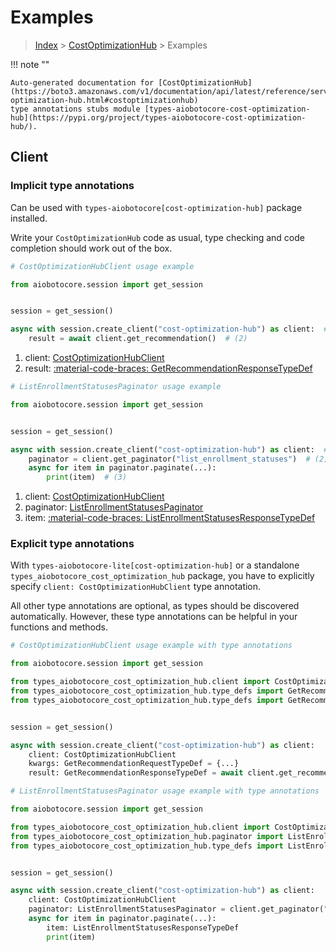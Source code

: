 # Examples

> [Index](../README.md) > [CostOptimizationHub](./README.md) > Examples

!!! note ""

    Auto-generated documentation for [CostOptimizationHub](https://boto3.amazonaws.com/v1/documentation/api/latest/reference/services/cost-optimization-hub.html#costoptimizationhub)
    type annotations stubs module [types-aiobotocore-cost-optimization-hub](https://pypi.org/project/types-aiobotocore-cost-optimization-hub/).

## Client

### Implicit type annotations

Can be used with `types-aiobotocore[cost-optimization-hub]` package installed.

Write your `CostOptimizationHub` code as usual,
type checking and code completion should work out of the box.



```python
# CostOptimizationHubClient usage example

from aiobotocore.session import get_session


session = get_session()

async with session.create_client("cost-optimization-hub") as client:  # (1)
    result = await client.get_recommendation()  # (2)
```

1. client: [CostOptimizationHubClient](./client.md)
2. result: [:material-code-braces: GetRecommendationResponseTypeDef](./type_defs.md#getrecommendationresponsetypedef) 



```python
# ListEnrollmentStatusesPaginator usage example

from aiobotocore.session import get_session


session = get_session()

async with session.create_client("cost-optimization-hub") as client:  # (1)
    paginator = client.get_paginator("list_enrollment_statuses")  # (2)
    async for item in paginator.paginate(...):
        print(item)  # (3)
```

1. client: [CostOptimizationHubClient](./client.md)
2. paginator: [ListEnrollmentStatusesPaginator](./paginators.md#listenrollmentstatusespaginator)
3. item: [:material-code-braces: ListEnrollmentStatusesResponseTypeDef](./type_defs.md#listenrollmentstatusesresponsetypedef) 




### Explicit type annotations

With `types-aiobotocore-lite[cost-optimization-hub]`
or a standalone `types_aiobotocore_cost_optimization_hub` package, you have to explicitly specify
`client: CostOptimizationHubClient` type annotation.

All other type annotations are optional, as types should be discovered automatically.
However, these type annotations can be helpful in your functions and methods.


```python
# CostOptimizationHubClient usage example with type annotations

from aiobotocore.session import get_session

from types_aiobotocore_cost_optimization_hub.client import CostOptimizationHubClient
from types_aiobotocore_cost_optimization_hub.type_defs import GetRecommendationResponseTypeDef
from types_aiobotocore_cost_optimization_hub.type_defs import GetRecommendationRequestTypeDef


session = get_session()

async with session.create_client("cost-optimization-hub") as client:
    client: CostOptimizationHubClient
    kwargs: GetRecommendationRequestTypeDef = {...}
    result: GetRecommendationResponseTypeDef = await client.get_recommendation(**kwargs)
```



```python
# ListEnrollmentStatusesPaginator usage example with type annotations

from aiobotocore.session import get_session

from types_aiobotocore_cost_optimization_hub.client import CostOptimizationHubClient
from types_aiobotocore_cost_optimization_hub.paginator import ListEnrollmentStatusesPaginator
from types_aiobotocore_cost_optimization_hub.type_defs import ListEnrollmentStatusesResponseTypeDef


session = get_session()

async with session.create_client("cost-optimization-hub") as client:
    client: CostOptimizationHubClient
    paginator: ListEnrollmentStatusesPaginator = client.get_paginator("list_enrollment_statuses")
    async for item in paginator.paginate(...):
        item: ListEnrollmentStatusesResponseTypeDef
        print(item)
```


